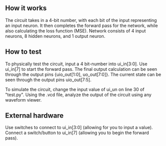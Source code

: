 <!---

This file is used to generate your project datasheet. Please fill in the information below and delete any unused
sections.

You can also include images in this folder and reference them in the markdown. Each image must be less than
512 kb in size, and the combined size of all images must be less than 1 MB.
-->

## How it works

The circuit takes in a 4-bit number, with each bit of the input representing an input neuron. It then completes the forward pass for the network, while also calculating the loss function (MSE). Network consists of 4 input neurons, 8 hidden neurons, and 1 output neuron. 

## How to test

To physically test the circuit, input a 4 bit-number into ui_in[3:0]. Use ui_in[7] to start the forward pass.  The final output calculation can be seen through the output pins {uio_out[1:0], uo_out[7:0]}. The current state can be seen through the output pins uio_out[7:5].

To simulate the circuit, change the input value of ui_un on line 30 of "test.py". Using the .vcd file, analyze the output of the circuit using any waveform viewer.

## External hardware

Use switches to connect to ui_in[3:0] (allowing for you to input a value). Connect a switch/button to ui_in[7] (allowing you to begin the forward pass).
